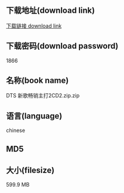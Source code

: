 ## 下载地址(download link)
[下载链接 download link](https://tutu365.netlify.app/?s=DTS+%E6%96%B0%E6%AD%8C%E7%95%85%E9%94%80%E4%B8%BB%E6%89%932CD2.zip)

## 下载密码(download password)
1866

## 名称(book name)
DTS 新歌畅销主打2CD2.zip.zip

## 语言(language)
chinese

## MD5


## 大小(filesize)
599.9 MB
